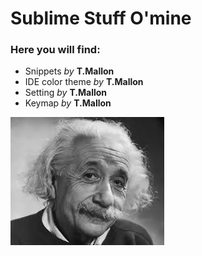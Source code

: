 # Sublime Stuff O'mine

### Here you will find:
* Snippets *by* **T.Mallon** 
* IDE color theme *by* **T.Mallon**
* Setting *by* **T.Mallon**
* Keymap *by* **T.Mallon**

![GitHub Logo](mein_stream_mit_Mallon_und_semitischen.jpg)


